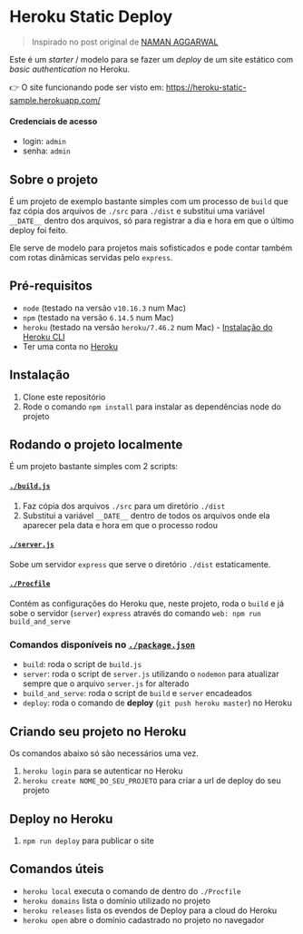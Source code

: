 # Heroku Static Deploy

> Inspirado no post original de [NAMAN AGGARWAL](https://dzone.com/articles/deploy-your-node-express-app-on-heroku-in-8-easy-s)

Este é um _starter_ / modelo para se fazer um _deploy_ de um site estático com _basic authentication_ no Heroku.

👉 O site funcionando pode ser visto em: https://heroku-static-sample.herokuapp.com/

#### Credenciais de acesso

* login: `admin`
* senha: `admin`

## Sobre o projeto

É um projeto de exemplo bastante simples com um processo de `build` que faz cópia dos arquivos de `./src` para `./dist` e substitui uma variável `__DATE__` dentro dos arquivos, só para registrar a dia e hora em que o último deploy foi feito.

Ele serve de modelo para projetos mais sofisticados e pode contar também com rotas dinâmicas servidas pelo `express`.

## Pré-requisitos

* `node` (testado na versão `v10.16.3` num Mac)
* `npm` (testado na versão `6.14.5` num Mac)
* `heroku` (testado na versão `heroku/7.46.2` num Mac) - [Instalação do Heroku CLI](https://devcenter.heroku.com/articles/heroku-cli)
* Ter uma conta no [Heroku](https://www.heroku.com)

## Instalação

1. Clone este repositório
2. Rode o comando `npm install` para instalar as dependências node do projeto

## Rodando o projeto localmente

É um projeto bastante simples com 2 scripts:

#### [`./build.js`](./build.js)

1. Faz cópia dos arquivos `./src` para um diretório `./dist`
2. Substitui a variável `__DATE__` dentro de todos os arquivos onde ela aparecer pela data e hora em que o processo rodou

#### [`./server.js`](./server.js)

Sobe um servidor `express` que serve o diretório `./dist` estaticamente.

#### [`./Procfile`](./Procfile)

Contém as configurações do Heroku que, neste projeto, roda o `build` e já sobe o servidor (`server`) `express` através do comando `web: npm run build_and_serve`

### Comandos disponíveis no [`./package.json`](./package.json)

* `build`: roda o script de `build.js`
* `server`: roda o script de `server.js` utilizando o `nodemon` para atualizar sempre que o arquivo `server.js` for alterado
* `build_and_serve`: roda o script de `build` e `server` encadeados
* `deploy`: roda o comando de **deploy** (`git push heroku master`) no Heroku

## Criando seu projeto no Heroku

Os comandos abaixo só são necessários uma vez.

1. `heroku login` para se autenticar no Heroku
2. `heroku create NOME_DO_SEU_PROJETO` para criar a url de deploy do seu projeto

## Deploy no Heroku

1. `npm run deploy` para publicar o site

## Comandos úteis

* `heroku local` executa o comando de dentro do `./Procfile`
* `heroku domains` lista o domínio utilizado no projeto
* `heroku releases` lista os evendos de Deploy para a cloud do Heroku
* `heroku open` abre o domínio cadastrado no projeto no navegador